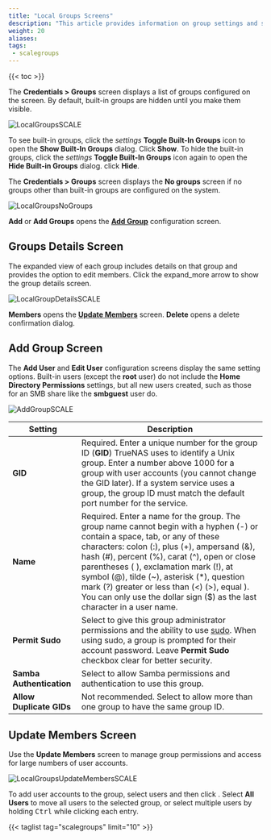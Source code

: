 ```yaml
---
title: "Local Groups Screens"
description: "This article provides information on group settings and screens."
weight: 20
aliases:
tags:
 - scalegroups
---
```


{{< toc >}}

The **Credentials > Groups** screen displays a list of groups configured on the screen. By default, built-in groups are hidden until you make them visible. 


![LocalGroupsSCALE](/images/SCALE/22.02/LocalGroupsSCALE.png "Local Groups Built-in Accounts") 

To see built-in groups, click the <i class="material-icons" aria-hidden="true" title="Settings">settings</i> **Toggle Built-In Groups** icon to open the **Show Built-In Groups** dialog. Click **Show**.
To hide the built-in groups, click the <i class="material-icons" aria-hidden="true" title="Settings">settings</i> **Toggle Built-In Groups** icon again to open the **Hide Built-in Groups** dialog. click **Hide**.

The **Credentials > Groups** screen displays the **No groups** screen if no groups other than built-in groups are configured on the system.

![LocalGroupsNoGroups](/images/SCALE/22.02/LocalGroupsNoGroups.png "Local Groups No Groups") 

**Add** or **Add Groups** opens the **[Add Group](#add-group-screen)** configuration screen.

## Groups Details Screen

The expanded view of each group includes details on that group and provides the option to edit members. Click the <span class="material-icons">expand_more</span> arrow to show the group details screen.

![LocalGroupDetailsSCALE](/images/SCALE/22.02/LocalGroupDetailsSCALE.png "Local Group Details") 

**Members** opens the **[Update Members](#update-members-screen)** screen. **Delete** opens a delete confirmation dialog.

## Add Group Screen

The **Add User** and **Edit User** configuration screens display the same setting options. 
Built-in users (except the **root** user) do not include the **Home Directory Permissions** settings, but all new users created, such as those for an SMB share like the **smbguest** user do.

![AddGroupSCALE](/images/SCALE/22.02/AddGroupSCALE.png "Add Group") 

| Setting | Description |
|---------|-------------|
| **GID** | Required. Enter a unique number for the group ID (**GID**) TrueNAS uses to identify a Unix group. Enter a number above 1000 for a group with user accounts (you cannot change the GID later). If a system service uses a group, the group ID must match the default port number for the service. |
| **Name** | Required. Enter a name for the group. The group name cannot begin with a hyphen (-) or contain a space, tab, or any of these characters: colon (:), plus (+), ampersand (&), hash (#), percent (%), carat (^), open or close parentheses ( ), exclamation mark (!), at symbol (@), tilde (~), asterisk (*), question mark (?) greater or less than (<) (>), equal ). You can only use the dollar sign ($) as the last character in a user name. |
| **Permit Sudo** | Select to give this group administrator permissions and the ability to use [sudo](https://www.sudo.ws/). When using sudo, a group is prompted for their account password. Leave **Permit Sudo** checkbox clear for better security. |
| **Samba Authentication** | Select to allow Samba permissions and authentication to use this group. |
| **Allow Duplicate GIDs** | Not recommended. Select to allow more than one group to have the same group ID. |

## Update Members Screen 

Use the **Update Members** screen to manage group permissions and access for large numbers of user accounts. 

![LocalGroupsUpdateMembersSCALE](/images/SCALE/22.02/LocalGroupsUpdateMembersSCALE.png "Update Members Screen") 

To add user accounts to the group, select users and then click <i class="fa fa-arrow-right" aria-hidden="true" title="Right Arrow"></i>.
Select **All Users** to move all users to the selected group, or select multiple users by holding <kbd>Ctrl</kbd> while clicking each entry.

{{< taglist tag="scalegroups" limit="10" >}}